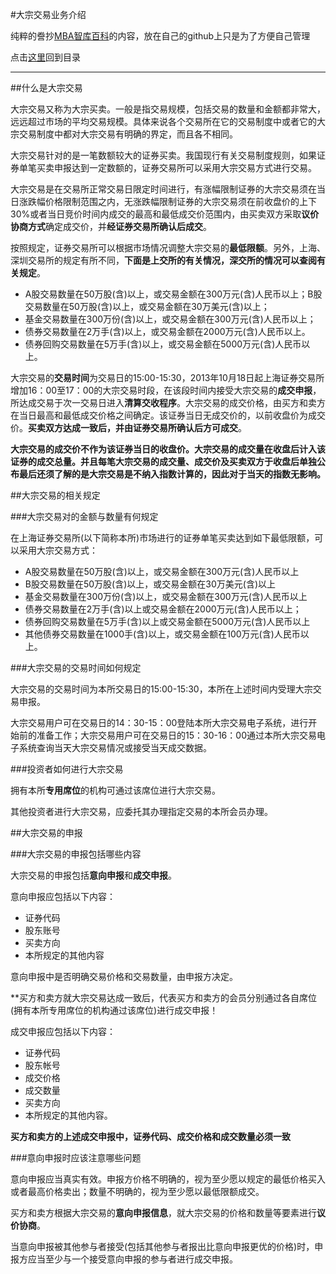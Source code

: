 #大宗交易业务介绍

纯粹的誊抄[MBA智库百科](http://wiki.mbalib.com/wiki/%E5%A4%A7%E5%AE%97%E4%BA%A4%E6%98%93)的内容，放在自己的github上只是为了方便自己管理

点击[这里](http://www.xumenger.com/finance-knowledge-20160203/)回到目录

---

##什么是大宗交易

大宗交易又称为大宗买卖。一般是指交易规模，包括交易的数量和金额都非常大，远远超过市场的平均交易规模。具体来说各个交易所在它的交易制度中或者它的大宗交易制度中都对大宗交易有明确的界定，而且各不相同。

大宗交易针对的是一笔数额较大的证券买卖。我国现行有关交易制度规则，如果证券单笔买卖申报达到一定数额的，证券交易所可以采用大宗交易方式进行交易。 

大宗交易是在交易所正常交易日限定时间进行，有涨幅限制证券的大宗交易须在当日涨跌幅价格限制范围之内，无涨跌幅限制证券的大宗交易须在前收盘价的上下30%或者当日竞价时间内成交的最高和最低成交价范围内，由买卖双方采取**议价协商方式**确定成交价，并**经证券交易所确认后成交**。

按照规定，证券交易所可以根据市场情况调整大宗交易的**最低限额**。另外，上海、深圳交易所的规定有所不同，**下面是上交所的有关情况，深交所的情况可以查阅有关规定**。

* A股交易数量在50万股(含)以上，或交易金额在300万元(含)人民币以上；B股交易数量在50万股(含)以上，或交易金额在30万美元(含)以上； 
* 基金交易数量在300万份(含)以上，或交易金额在300万元(含)人民币以上； 
* 债券交易数量在2万手(含)以上，或交易金额在2000万元(含)人民币以上。 
* 债券回购交易数量在5万手(含)以上，或交易金额在5000万元(含)人民币以上。 

大宗交易的**交易时间**为交易日的15:00-15:30，2013年10月18日起上海证券交易所增加16：00至17：00的大宗交易时段，在该段时间内接受大宗交易的**成交申报**，所达成交易于次一交易日进入**清算交收程序**。大宗交易的成交价格，由买方和卖方在当日最高和最低成交价格之间确定。该证券当日无成交价的，以前收盘价为成交价。**买卖双方达成一致后，并由证券交易所确认后方可成交**。 

**大宗交易的成交价不作为该证券当日的收盘价。大宗交易的成交量在收盘后计入该证券的成交总量。并且每笔大宗交易的成交量、成交价及买卖双方于收盘后单独公布最后还须了解的是大宗交易是不纳入指数计算的，因此对于当天的指数无影响。**

##大宗交易的相关规定

###大宗交易对的金额与数量有何规定

在上海证券交易所(以下简称本所)市场进行的证券单笔买卖达到如下最低限额，可以采用大宗交易方式： 

* A股交易数量在50万股(含)以上，或交易金额在300万元(含)人民币以上
* B股交易数量在50万股(含)以上，或交易金额在30万美元(含)以上
* 基金交易数量在300万份(含)以上，或交易金额在300万元(含)人民币以上
* 债券交易数量在2万手(含)以上或交易金额在2000万元(含)人民币以上；
* 债券回购交易数量在5万手(含)以上或交易金额在5000万元(含)人民币以上
* 其他债券交易数量在1000手(含)以上，或交易金额在100万元(含)人民币以上。 

###大宗交易的交易时间如何规定

大宗交易的交易时间为本所交易日的15:00-15:30，本所在上述时间内受理大宗交易申报。

大宗交易用户可在交易日的14：30-15：00登陆本所大宗交易电子系统，进行开始前的准备工作；大宗交易用户可在交易日的15：30-16：00通过本所大宗交易电子系统查询当天大宗交易情况或接受当天成交数据。 

###投资者如何进行大宗交易

拥有本所**专用席位**的机构可通过该席位进行大宗交易。

其他投资者进行大宗交易，应委托其办理指定交易的本所会员办理。 

##大宗交易的申报

###大宗交易的申报包括哪些内容 

大宗交易的申报包括**意向申报**和**成交申报**。 

意向申报应包括以下内容：

* 证券代码
* 股东账号
* 买卖方向
* 本所规定的其他内容

意向申报中是否明确交易价格和交易数量，由申报方决定。

**买方和卖方就大宗交易达成一致后，代表买方和卖方的会员分别通过各自席位(拥有本所专用席位的机构通过该席位)进行成交申报！

成交申报应包括以下内容：

* 证券代码
* 股东帐号
* 成交价格
* 成交数量
* 买卖方向
* 本所规定的其他内容。 

**买方和卖方的上述成交申报中，证券代码、成交价格和成交数量必须一致**

###意向申报时应该注意哪些问题

意向申报应当真实有效。申报方价格不明确的，视为至少愿以规定的最低价格买入或者最高价格卖出；数量不明确的，视为至少愿以最低限额成交。 

买方和卖方根据大宗交易的**意向申报信息**，就大宗交易的价格和数量等要素进行**议价协商**。

当意向申报被其他参与者接受(包括其他参与者报出比意向申报更优的价格)时，申报方应当至少与一个接受意向申报的参与者进行成交申报。
